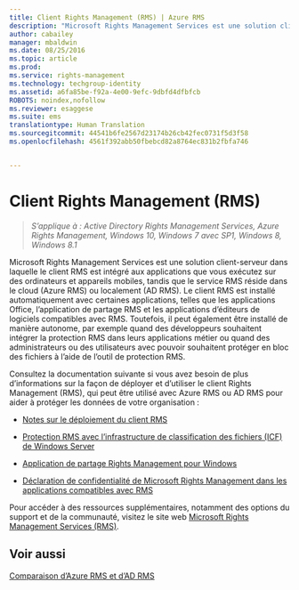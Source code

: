 ```yaml
---
title: Client Rights Management (RMS) | Azure RMS
description: "Microsoft Rights Management Services est une solution client-serveur qui permet de protéger les données d’une organisation. Le client RMS est intégré aux applications que vous exécutez sur des ordinateurs et appareils mobiles, tandis que le service RMS réside dans le cloud (Azure RMS) ou localement (AD RMS)."
author: cabailey
manager: mbaldwin
ms.date: 08/25/2016
ms.topic: article
ms.prod: 
ms.service: rights-management
ms.technology: techgroup-identity
ms.assetid: a6fa85be-f92a-4e00-9efc-9dbfd4dfbfcb
ROBOTS: noindex,nofollow
ms.reviewer: esaggese
ms.suite: ems
translationtype: Human Translation
ms.sourcegitcommit: 44541b6fe2567d23174b26cb42fec0731f5d3f58
ms.openlocfilehash: 4561f392abb50fbebcd82a8764ec831b2fbfa746


---
```


# Client Rights Management (RMS)

>*S’applique à : Active Directory Rights Management Services, Azure Rights Management, Windows 10, Windows 7 avec SP1, Windows 8, Windows 8.1*

Microsoft Rights Management Services est une solution client-serveur dans laquelle le client RMS est intégré aux applications que vous exécutez sur des ordinateurs et appareils mobiles, tandis que le service RMS réside dans le cloud (Azure RMS) ou localement (AD RMS). Le client RMS est installé automatiquement avec certaines applications, telles que les applications Office, l’application de partage RMS et les applications d’éditeurs de logiciels compatibles avec RMS. Toutefois, il peut également être installé de manière autonome, par exemple quand des développeurs souhaitent intégrer la protection RMS dans leurs applications métier ou quand des administrateurs ou des utilisateurs avec pouvoir souhaitent protéger en bloc des fichiers à l’aide de l’outil de protection RMS.

Consultez la documentation suivante si vous avez besoin de plus d’informations sur la façon de déployer et d’utiliser le client Rights Management (RMS), qui peut être utilisé avec Azure RMS ou AD RMS pour aider à protéger les données de votre organisation :

- [Notes sur le déploiement du client RMS](client-deployment-notes.md)

- [Protection RMS avec l’infrastructure de classification des fichiers (ICF) de Windows Server](configure-fci.md)

- [Application de partage Rights Management pour Windows](sharing-app-windows.md)

- [Déclaration de confidentialité de Microsoft Rights Management dans les applications compatibles avec RMS](privacy-statement-rms-enlightened-applications.md)


Pour accéder à des ressources supplémentaires, notamment des options du support et de la communauté, visitez le site web [Microsoft Rights Management Services (RMS)](https://www.microsoft.com/rms).

## Voir aussi
[Comparaison d’Azure RMS et d’AD RMS](../understand-explore/compare-azure-rms-ad-rms.md)



<!--HONumber=Aug16_HO4-->


